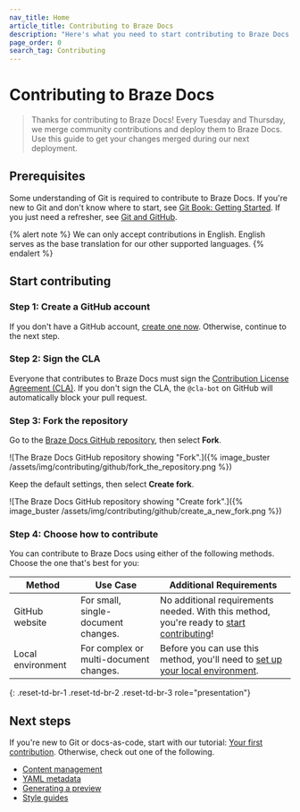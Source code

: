 ```yaml
---
nav_title: Home
article_title: Contributing to Braze Docs
description: "Here's what you need to start contributing to Braze Docs!"
page_order: 0
search_tag: Contributing
---
```


# Contributing to Braze Docs

> Thanks for contributing to Braze Docs! Every Tuesday and Thursday, we merge community contributions and deploy them to Braze Docs. Use this guide to get your changes merged during our next deployment.

## Prerequisites

Some understanding of Git is required to contribute to Braze Docs. If you're new to Git and don't know where to start, see [Git Book: Getting Started](https://git-scm.com/book/en/v2/Getting-Started-About-Version-Control). If you just need a refresher, see [Git and GitHub]({{site.baseurl}}/contributing/git_and_github/).

{% alert note %}
We can only accept contributions in English. English serves as the base translation for our other supported languages.
{% endalert %}

## Start contributing

### Step 1: Create a GitHub account

If you don't have a GitHub account, [create one now](https://github.com/signup). Otherwise, continue to the next step.

### Step 2: Sign the CLA

Everyone that contributes to Braze Docs must sign the [Contribution License Agreement (CLA)](https://www.braze.com/docs/cla). If you don't sign the CLA, the `@cla-bot` on GitHub will automatically block your pull request.

### Step 3: Fork the repository

Go to the [Braze Docs GitHub repository](https://github.com/braze-inc/braze-docs), then select **Fork**.

![The Braze Docs GitHub repository showing "Fork".]({% image_buster /assets/img/contributing/github/fork_the_repository.png %})

Keep the default settings, then select **Create fork**.

![The Braze Docs GitHub repository showing "Create fork".]({% image_buster /assets/img/contributing/github/create_a_new_fork.png %})

### Step 4: Choose how to contribute

You can contribute to Braze Docs using either of the following methods. Choose the one that's best for you:

|Method           |Use Case                              |Additional Requirements                                                                                              |
|-----------------|--------------------------------------|--------------------------------------------------------------------------------------------------------------------|
|GitHub website   |For small, single-document changes.   |No additional requirements needed. With this method, you're ready to [start contributing]({{site.baseurl}}/contributing/your_first_contribution)!|
|Local environment|For complex or multi-document changes.|Before you can use this method, you'll need to [set up your local environment]({{site.baseurl}}/contributing/local_environment).|
{: .reset-td-br-1 .reset-td-br-2 .reset-td-br-3 role="presentation"}

## Next steps

If you're new to Git or docs-as-code, start with our tutorial: [Your first contribution]({{site.baseurl}}/contributing/your_first_contribution/). Otherwise, check out one of the following.

- [Content management]({{site.baseurl}}/contributing/content_management/)
- [YAML metadata]({{site.baseurl}}/contributing/yaml_front_matter/metadata/)
- [Generating a preview]({{site.baseurl}}/contributing/generating_a_preview/)
- [Style guides]({{site.baseurl}}/contributing/style_guide)

